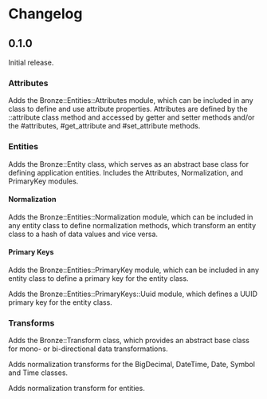# Changelog

## 0.1.0

Initial release.

### Attributes

Adds the Bronze::Entities::Attributes module, which can be included in any class to define and use attribute properties. Attributes are defined by the ::attribute class method and accessed by getter and setter methods and/or the #attributes, #get_attribute and #set_attribute methods.

### Entities

Adds the Bronze::Entity class, which serves as an abstract base class for defining application entities. Includes the Attributes, Normalization, and PrimaryKey modules.

#### Normalization

Adds the Bronze::Entities::Normalization module, which can be included in any entity class to define normalization methods, which transform an entity class to a hash of data values and vice versa.

#### Primary Keys

Adds the Bronze::Entities::PrimaryKey module, which can be included in any entity class to define a primary key for the entity class.

Adds the Bronze::Entities::PrimaryKeys::Uuid module, which defines a UUID primary key for the entity class.

### Transforms

Adds the Bronze::Transform class, which provides an abstract base class for mono- or bi-directional data transformations.

Adds normalization transforms for the BigDecimal, DateTime, Date, Symbol and Time classes.

Adds normalization transform for entities.

